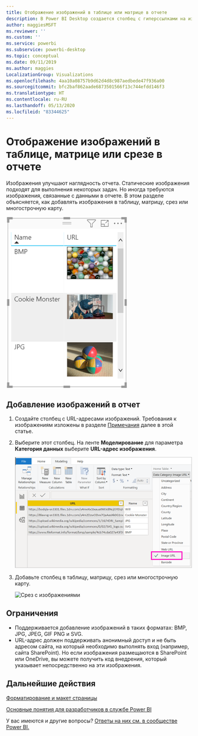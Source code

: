 ```yaml
---
title: Отображение изображений в таблице или матрице в отчете
description: В Power BI Desktop создается столбец с гиперссылками на изображения. Затем в Power BI Desktop или Службе Power BI вы добавляете эти гиперссылки в таблицу, матрицу, срез или многострочную карту отчета, чтобы отобразить изображение.
author: maggiesMSFT
ms.reviewer: ''
ms.custom: ''
ms.service: powerbi
ms.subservice: powerbi-desktop
ms.topic: conceptual
ms.date: 09/11/2019
ms.author: maggies
LocalizationGroup: Visualizations
ms.openlocfilehash: 4aa10a08757b9d62d4d8c987aedbede47f936a00
ms.sourcegitcommit: bfc2baf862aade6873501566f13c744efdd146f3
ms.translationtype: HT
ms.contentlocale: ru-RU
ms.lasthandoff: 05/13/2020
ms.locfileid: "83344625"
---
```

# <a name="display-images-in-a-table-matrix-or-slicer-in-a-report"></a>Отображение изображений в таблице, матрице или срезе в отчете

Изображения улучшают наглядность отчета. Статические изображения подходят для выполнения некоторых задач. Но иногда требуются изображения, связанные с данными в отчете. В этом разделе объясняется, как добавлять изображения в таблицу, матрицу, срез или многострочную карту. 

![Изображения в таблице](media/power-bi-images-tables/power-bi-url-images-table.png)

## <a name="add-images-to-your-report"></a>Добавление изображений в отчет

1. Создайте столбец с URL-адресами изображений. Требования к изображениям изложены в разделе [Примечания](#considerations) далее в этой статье.

1. Выберите этот столбец. На ленте **Моделирование** для параметра **Категория данных** выберите **URL-адрес изображения**.

    ![Определение URL-адреса изображения в качестве категории данных](media/power-bi-images-tables/power-bi-set-url-image.png)

1. Добавьте столбец в таблицу, матрицу, срез или многострочную карту.

    ![Срез с изображениями](media/power-bi-images-tables/power-bi-url-images-slicer.png)

## <a name="considerations"></a>Ограничения

- Поддерживается добавление изображений в таких форматах: BMP, JPG, JPEG, GIF PNG и SVG.
- URL-адрес должен поддерживать анонимный доступ и не быть адресом сайта, на который необходимо выполнять вход (например, сайта SharePoint). Но если изображения размещаются в SharePoint или OneDrive, вы можете получить код внедрения, который указывает непосредственно на эти изображения. 


## <a name="next-steps"></a>Дальнейшие действия

[Форматирование и макет страницы](/learn/modules/visuals-in-power-bi/12-formatting)

[Основные понятия для разработчиков в службе Power BI](../fundamentals/service-basic-concepts.md)

У вас имеются и другие вопросы? [Ответы на них см. в сообществе Power BI.](https://community.powerbi.com/)
